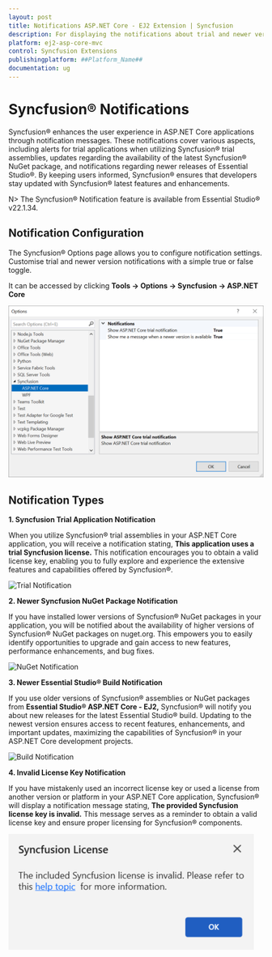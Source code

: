 ```yaml
---
layout: post
title: Notifications ASP.NET Core - EJ2 Extension | Syncfusion
description: For displaying the notifications about trial and newer version update information for Syncfusion applications.
platform: ej2-asp-core-mvc
control: Syncfusion Extensions
publishingplatform: ##Platform_Name##
documentation: ug
---
```


# Syncfusion® Notifications

Syncfusion® enhances the user experience in ASP.NET Core applications through notification messages. These notifications cover various aspects, including alerts for trial applications when utilizing Syncfusion® trial assemblies, updates regarding the availability of the latest Syncfusion® NuGet package, and notifications regarding newer releases of Essential Studio®. By keeping users informed, Syncfusion® ensures that developers stay updated with Syncfusion® latest features and enhancements.

N> The Syncfusion® Notification feature is available from Essential Studio® v22.1.34.

## Notification Configuration

The Syncfusion® Options page allows you to configure notification settings. Customise trial and newer version notifications with a simple true or false toggle.

It can be accessed by clicking **Tools -> Options -> Syncfusion -> ASP.NET Core**

![Option Page](images/core-optionPage.png)

## Notification Types

**1. Syncfusion Trial Application Notification**

When you utilize Syncfusion® trial assemblies in your ASP.NET Core application, you will receive a notification stating, **This application uses a trial Syncfusion license.** This notification encourages you to obtain a valid license key, enabling you to fully explore and experience the extensive features and capabilities offered by Syncfusion®.

![Trial Notification](images/core-trial.png)

**2. Newer Syncfusion NuGet Package Notification**

If you have installed lower versions of Syncfusion® NuGet packages in your application, you will be notified about the availability of higher versions of Syncfusion® NuGet packages on nuget.org. This empowers you to easily identify opportunities to upgrade and gain access to new features, performance enhancements, and bug fixes.

![NuGet Notification](images/core-nuget.png)

**3. Newer Essential Studio® Build Notification**

If you use older versions of Syncfusion® assemblies or NuGet packages from **Essential Studio® ASP.NET Core - EJ2,** Syncfusion® will notify you about new releases for the latest Essential Studio® build. Updating to the newest version ensures access to recent features, enhancements, and important updates, maximizing the capabilities of Syncfusion® in your ASP.NET Core development projects.

![Build Notification](images/core-build.png)

**4. Invalid License Key Notification**

If you have mistakenly used an incorrect license key or used a license from another version or platform in your ASP.NET Core application, Syncfusion® will display a notification message stating, **The provided Syncfusion license key is invalid.** This message serves as a reminder to obtain a valid license key and ensure proper licensing for Syncfusion® components.

![Invalid Notification](images/core-invalid.png)

  


